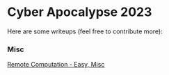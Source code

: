# Cyber Apocalypse 2023

Here are some writeups (feel free to contribute more):

### Misc
[Remote Computation - Easy, Misc](remote-computation.md)
